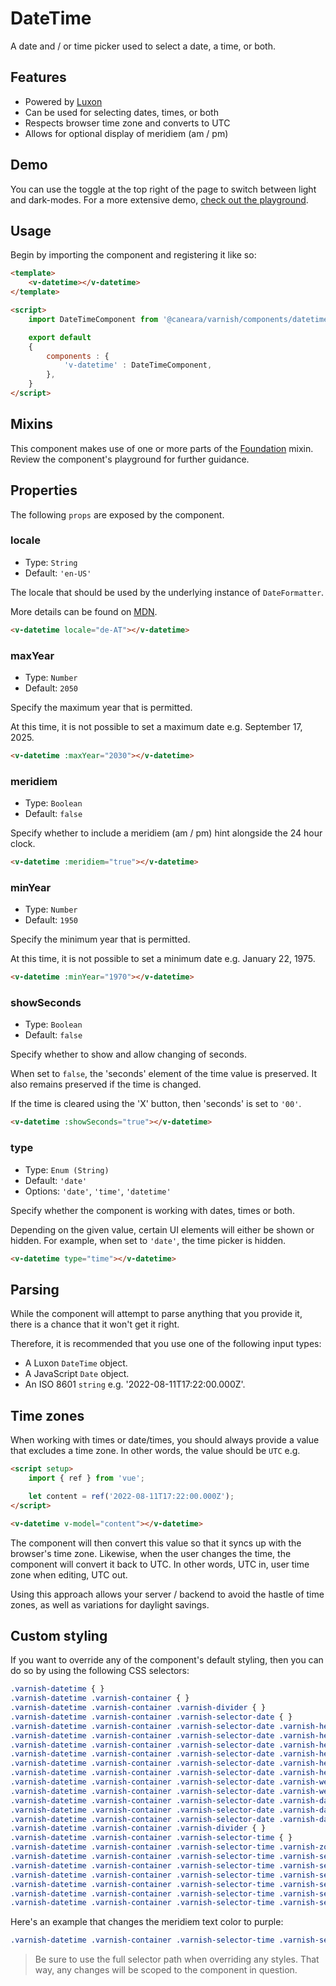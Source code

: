 # DateTime

A date and / or time picker used to select a date, a time, or both.

## Features

* Powered by [Luxon](https://moment.github.io/luxon/#/)
* Can be used for selecting dates, times, or both
* Respects browser time zone and converts to UTC
* Allows for optional display of meridiem (am / pm)

## Demo

You can use the toggle at the top right of the page to switch between light and dark-modes. For a more extensive demo, [check out the playground](/playgrounds/datetime/index).

<!-- Setup -->
<script setup>
    import { ref } from 'vue';
    import DateTimeComponent from '../../src/components/datetime.vue';

    let content = ref(new Date());
</script>

<!-- Demo -->
<div class="bg-gray-100 dark:bg-black flex justify-center rounded-md p-6 mt-8">
    <ClientOnly>
        <DateTimeComponent label="Start date / time" icon="fas fa-calendar" type="datetime" v-model="content"></DateTimeComponent>
    </ClientOnly>
</div>

## Usage

Begin by importing the component and registering it like so:

```html
<template>
    <v-datetime></v-datetime>
</template>

<script>
    import DateTimeComponent from '@caneara/varnish/components/datetime.vue';

    export default
    {
        components : {
            'v-datetime' : DateTimeComponent,
        },
    }
</script>
```

## Mixins

This component makes use of one or more parts of the [Foundation](/pages/foundation) mixin. Review the component's playground for further guidance.

## Properties

The following `props` are exposed by the component.

### locale

- Type: `String`
- Default: `'en-US'`

The locale that should be used by the underlying instance of `DateFormatter`.

More details can be found on [MDN](https://developer.mozilla.org/en-US/docs/Web/JavaScript/Reference/Global_Objects/Intl#locale_identification_and_negotiation).

```html
<v-datetime locale="de-AT"></v-datetime>
```

### maxYear

- Type: `Number`
- Default: `2050`

Specify the maximum year that is permitted.

At this time, it is not possible to set a maximum date e.g. September 17, 2025.

```html
<v-datetime :maxYear="2030"></v-datetime>
```

### meridiem

- Type: `Boolean`
- Default: `false`

Specify whether to include a meridiem (am / pm) hint alongside the 24 hour clock.

```html
<v-datetime :meridiem="true"></v-datetime>
```

### minYear

- Type: `Number`
- Default: `1950`

Specify the minimum year that is permitted.

At this time, it is not possible to set a minimum date e.g. January 22, 1975.

```html
<v-datetime :minYear="1970"></v-datetime>
```

### showSeconds

- Type: `Boolean`
- Default: `false`

Specify whether to show and allow changing of seconds.

When set to `false`, the 'seconds' element of the time value is preserved. It also remains preserved if the time is changed.

If the time is cleared using the 'X' button, then 'seconds' is set to `'00'`.

```html
<v-datetime :showSeconds="true"></v-datetime>
```

### type

- Type: `Enum (String)`
- Default: `'date'`
- Options: `'date'`, `'time'`, `'datetime'`

Specify whether the component is working with dates, times or both.

Depending on the given value, certain UI elements will either be shown or hidden. For example, when set to `'date'`, the time picker is hidden.

```html
<v-datetime type="time"></v-datetime>
```

## Parsing

While the component will attempt to parse anything that you provide it, there is a chance that it won't get it right.

Therefore, it is recommended that you use one of the following input types:

* A Luxon `DateTime` object.
* A JavaScript `Date` object.
* An ISO 8601 `string` e.g. '2022-08-11T17:22:00.000Z'.

## Time zones

When working with times or date/times, you should always provide a value that excludes a time zone. In other words, the value should be `UTC` e.g.

```html
<script setup>
    import { ref } from 'vue';

    let content = ref('2022-08-11T17:22:00.000Z');
</script>

<v-datetime v-model="content"></v-datetime>
```

The component will then convert this value so that it syncs up with the browser's time zone. Likewise, when the user changes the time, the component will convert it back to UTC. In other words, UTC in, user time zone when editing, UTC out.

Using this approach allows your server / backend to avoid the hastle of time zones, as well as variations for daylight savings.

## Custom styling

If you want to override any of the component's default styling, then you can do so by using the following CSS selectors:

```css
.varnish-datetime { }
.varnish-datetime .varnish-container { }
.varnish-datetime .varnish-container .varnish-divider { }
.varnish-datetime .varnish-container .varnish-selector-date { }
.varnish-datetime .varnish-container .varnish-selector-date .varnish-header { }
.varnish-datetime .varnish-container .varnish-selector-date .varnish-header .varnish-caret-left { }
.varnish-datetime .varnish-container .varnish-selector-date .varnish-header .varnish-selector-month-year { }
.varnish-datetime .varnish-container .varnish-selector-date .varnish-header .varnish-selector-month-year .varnish-selector-month { }
.varnish-datetime .varnish-container .varnish-selector-date .varnish-header .varnish-selector-month-year .varnish-selector-year { }
.varnish-datetime .varnish-container .varnish-selector-date .varnish-header .varnish-caret-right { }
.varnish-datetime .varnish-container .varnish-selector-date .varnish-week { }
.varnish-datetime .varnish-container .varnish-selector-date .varnish-week .varnish-week-day { }
.varnish-datetime .varnish-container .varnish-selector-date .varnish-days { }
.varnish-datetime .varnish-container .varnish-selector-date .varnish-days .varnish-day { }
.varnish-datetime .varnish-container .varnish-selector-date .varnish-days .varnish-day .varnish-ordinal { }
.varnish-datetime .varnish-container .varnish-divider { }
.varnish-datetime .varnish-container .varnish-selector-time { }
.varnish-datetime .varnish-container .varnish-selector-time .varnish-zone { }
.varnish-datetime .varnish-container .varnish-selector-time .varnish-selector-minute-hour-second { }
.varnish-datetime .varnish-container .varnish-selector-time .varnish-selector-minute-hour-second .varnish-selector-hour { }
.varnish-datetime .varnish-container .varnish-selector-time .varnish-selector-minute-hour-second .varnish-separator { }
.varnish-datetime .varnish-container .varnish-selector-time .varnish-selector-minute-hour-second .varnish-selector-minute { }
.varnish-datetime .varnish-container .varnish-selector-time .varnish-selector-minute-hour-second .varnish-selector-second { }
.varnish-datetime .varnish-container .varnish-selector-time .varnish-selector-minute-hour-second .varnish-selector-meridiem { }
```

Here's an example that changes the meridiem text color to purple:

```css
.varnish-datetime .varnish-container .varnish-selector-time .varnish-selector-minute-hour-second .varnish-selector-meridiem { @apply text-purple-700 dark:text-purple-400 }
```

> Be sure to use the full selector path when overriding any styles. That way, any changes will be scoped to the component in question.